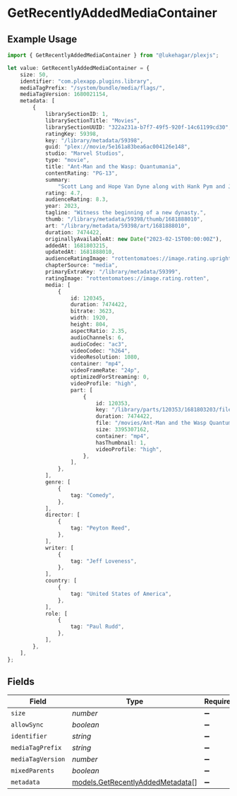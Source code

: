 # GetRecentlyAddedMediaContainer

## Example Usage

```typescript
import { GetRecentlyAddedMediaContainer } from "@lukehagar/plexjs";

let value: GetRecentlyAddedMediaContainer = {
    size: 50,
    identifier: "com.plexapp.plugins.library",
    mediaTagPrefix: "/system/bundle/media/flags/",
    mediaTagVersion: 1680021154,
    metadata: [
        {
            librarySectionID: 1,
            librarySectionTitle: "Movies",
            librarySectionUUID: "322a231a-b7f7-49f5-920f-14c61199cd30",
            ratingKey: 59398,
            key: "/library/metadata/59398",
            guid: "plex://movie/5e161a83bea6ac004126e148",
            studio: "Marvel Studios",
            type: "movie",
            title: "Ant-Man and the Wasp: Quantumania",
            contentRating: "PG-13",
            summary:
                "Scott Lang and Hope Van Dyne along with Hank Pym and Janet Van Dyne explore the Quantum Realm where they interact with strange creatures and embark on an adventure that goes beyond the limits of what they thought was possible.",
            rating: 4.7,
            audienceRating: 8.3,
            year: 2023,
            tagline: "Witness the beginning of a new dynasty.",
            thumb: "/library/metadata/59398/thumb/1681888010",
            art: "/library/metadata/59398/art/1681888010",
            duration: 7474422,
            originallyAvailableAt: new Date("2023-02-15T00:00:00Z"),
            addedAt: 1681803215,
            updatedAt: 1681888010,
            audienceRatingImage: "rottentomatoes://image.rating.upright",
            chapterSource: "media",
            primaryExtraKey: "/library/metadata/59399",
            ratingImage: "rottentomatoes://image.rating.rotten",
            media: [
                {
                    id: 120345,
                    duration: 7474422,
                    bitrate: 3623,
                    width: 1920,
                    height: 804,
                    aspectRatio: 2.35,
                    audioChannels: 6,
                    audioCodec: "ac3",
                    videoCodec: "h264",
                    videoResolution: 1080,
                    container: "mp4",
                    videoFrameRate: "24p",
                    optimizedForStreaming: 0,
                    videoProfile: "high",
                    part: [
                        {
                            id: 120353,
                            key: "/library/parts/120353/1681803203/file.mp4",
                            duration: 7474422,
                            file: "/movies/Ant-Man and the Wasp Quantumania (2023)/Ant-Man.and.the.Wasp.Quantumania.2023.1080p.mp4",
                            size: 3395307162,
                            container: "mp4",
                            hasThumbnail: 1,
                            videoProfile: "high",
                        },
                    ],
                },
            ],
            genre: [
                {
                    tag: "Comedy",
                },
            ],
            director: [
                {
                    tag: "Peyton Reed",
                },
            ],
            writer: [
                {
                    tag: "Jeff Loveness",
                },
            ],
            country: [
                {
                    tag: "United States of America",
                },
            ],
            role: [
                {
                    tag: "Paul Rudd",
                },
            ],
        },
    ],
};
```

## Fields

| Field                                                                      | Type                                                                       | Required                                                                   | Description                                                                | Example                                                                    |
| -------------------------------------------------------------------------- | -------------------------------------------------------------------------- | -------------------------------------------------------------------------- | -------------------------------------------------------------------------- | -------------------------------------------------------------------------- |
| `size`                                                                     | *number*                                                                   | :heavy_minus_sign:                                                         | N/A                                                                        | 50                                                                         |
| `allowSync`                                                                | *boolean*                                                                  | :heavy_minus_sign:                                                         | N/A                                                                        |                                                                            |
| `identifier`                                                               | *string*                                                                   | :heavy_minus_sign:                                                         | N/A                                                                        | com.plexapp.plugins.library                                                |
| `mediaTagPrefix`                                                           | *string*                                                                   | :heavy_minus_sign:                                                         | N/A                                                                        | /system/bundle/media/flags/                                                |
| `mediaTagVersion`                                                          | *number*                                                                   | :heavy_minus_sign:                                                         | N/A                                                                        | 1680021154                                                                 |
| `mixedParents`                                                             | *boolean*                                                                  | :heavy_minus_sign:                                                         | N/A                                                                        |                                                                            |
| `metadata`                                                                 | [models.GetRecentlyAddedMetadata](../models/getrecentlyaddedmetadata.md)[] | :heavy_minus_sign:                                                         | N/A                                                                        |                                                                            |